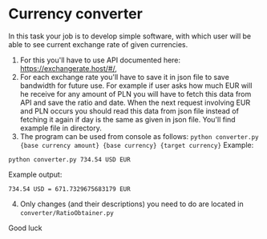 # Currency converter

In this task your job is to develop simple software, with which user will be able to see current exchange rate of given
currencies.

1. For this you'll have to use API documented here: https://exchangerate.host/#/,
2. For each exchange rate you'll have to save it in json file to save bandwidth for future use. For example if user asks
   how much EUR will he receive for any amount of PLN you will have to fetch this data from API and save the ratio and
   date. When the next request involving EUR and PLN occurs you should read this data from json file instead of fetching
   it again if day is the same as given in json file. You'll find example file in directory.
3. The program can be used from console as follows:
   ```python converter.py {base currency amount} {base currency} {target currency}```
   Example:

```
python converter.py 734.54 USD EUR  
```

Example output:

```
734.54 USD = 671.7329675683179 EUR
```

4. Only changes (and their descriptions) you need to do are located in `converter/RatioObtainer.py`

Good luck
